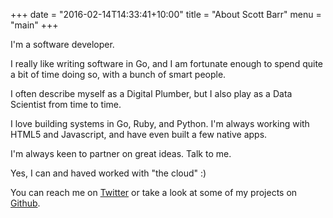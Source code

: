 +++
date = "2016-02-14T14:33:41+10:00"
title = "About Scott Barr"
menu = "main"
+++

I'm a software developer.

I really like writing software in Go, and I am fortunate enough to
spend quite a bit of time doing so, with a bunch of smart people.

I often describe myself as a Digital Plumber, but I also play as a
Data Scientist from time to time.

I love building systems in Go, Ruby, and Python. I'm always working
with HTML5 and Javascript, and have even built a few native apps.

I'm always keen to partner on great ideas. Talk to me.

Yes, I can and haved worked with "the cloud" :)

You can reach me on [Twitter](https://twitter.com/scottjbarr) or take
a look at some of my projects on
[Github](https://github.com/scottjbarr).
